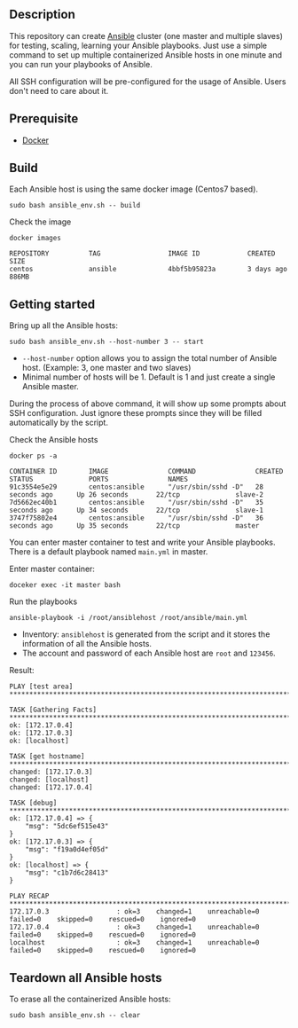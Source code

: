 ## Description

This repository can create [Ansible](https://docs.ansible.com/ansible/latest/index.html) cluster (one master and multiple slaves) for testing, scaling, learning your Ansible playbooks. Just use a simple command to set up multiple containerized Ansible hosts in one minute and you can run your playbooks of Ansible.

All SSH configuration will be pre-configured for the usage of Ansible. Users don't need to care about it.

## Prerequisite

- [Docker](https://docs.docker.com/engine/install/)

## Build

Each Ansible host is using the same docker image (Centos7 based).

```
sudo bash ansible_env.sh -- build
```

Check the image 

```
docker images

REPOSITORY          TAG                 IMAGE ID            CREATED             SIZE
centos              ansible             4bbf5b95823a        3 days ago          886MB
```

## Getting started

Bring up all the Ansible hosts:

```
sudo bash ansible_env.sh --host-number 3 -- start
```

- `--host-number` option allows you to assign the total number of Ansible host. (Example: 3, one master and two slaves)
- Minimal number of hosts will be 1. Default is 1 and just create a single Ansible master. 

During the process of above command, it will show up some prompts about SSH configuration. Just ignore these prompts since they will be filled automatically by the script.

Check the Ansible hosts

```
docker ps -a

CONTAINER ID        IMAGE               COMMAND               CREATED             STATUS              PORTS               NAMES
91c3554e5e29        centos:ansible      "/usr/sbin/sshd -D"   28 seconds ago      Up 26 seconds       22/tcp              slave-2
7d5662ec40b1        centos:ansible      "/usr/sbin/sshd -D"   35 seconds ago      Up 34 seconds       22/tcp              slave-1
3747f75802e4        centos:ansible      "/usr/sbin/sshd -D"   36 seconds ago      Up 35 seconds       22/tcp              master
```

You can enter master container to test and write your Ansible playbooks. There is a default playbook named `main.yml` in master.

Enter master container:
```
doceker exec -it master bash
```

Run the playbooks 
```
ansible-playbook -i /root/ansiblehost /root/ansible/main.yml
```

- Inventory: `ansiblehost` is generated from the script and it stores the information of all the Ansible hosts.
- The account and password of each Ansible host are `root` and `123456`.

Result:
```
PLAY [test area] *******************************************************************************************************************************************************************************************

TASK [Gathering Facts] *************************************************************************************************************************************************************************************
ok: [172.17.0.4]
ok: [172.17.0.3]
ok: [localhost]

TASK [get hostname] ****************************************************************************************************************************************************************************************
changed: [172.17.0.3]
changed: [localhost]
changed: [172.17.0.4]

TASK [debug] ***********************************************************************************************************************************************************************************************
ok: [172.17.0.4] => {
    "msg": "5dc6ef515e43"
}
ok: [172.17.0.3] => {
    "msg": "f19a0d4ef05d"
}
ok: [localhost] => {
    "msg": "c1b7d6c28413"
}

PLAY RECAP *************************************************************************************************************************************************************************************************
172.17.0.3                 : ok=3    changed=1    unreachable=0    failed=0    skipped=0    rescued=0    ignored=0   
172.17.0.4                 : ok=3    changed=1    unreachable=0    failed=0    skipped=0    rescued=0    ignored=0   
localhost                  : ok=3    changed=1    unreachable=0    failed=0    skipped=0    rescued=0    ignored=0
```
## Teardown all Ansible hosts

To erase all the containerized Ansible hosts:

```
sudo bash ansible_env.sh -- clear
```